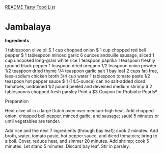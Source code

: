 [README Tasty Food List](README.md)

# Jambalaya

**Ingredients**

1 tablespoon olive oil $
1 cup chopped onion $
1 cup chopped red bell pepper $
1 tablespoon minced garlic
6 ounces andouille sausage, sliced
1 cup uncooked long-grain white rice
1 teaspoon paprika
1 teaspoon freshly ground black pepper
1 teaspoon dried oregano
1/2 teaspoon onion powder
1/2 teaspoon dried thyme
1/4 teaspoon garlic salt
1 bay leaf
2 cups fat-free, less-sodium chicken broth
3/4 cup water
1 tablespoon tomato paste
1/2 teaspoon hot pepper sauce $
1 (14.5-ounce) can no salt-added diced tomatoes, undrained
1/2 pound peeled and deveined medium shrimp $
2 tablespoons chopped fresh parsley
Print a $3 Coupon for Probiotic Pearlsª
 
Preparation

Heat olive oil in a large Dutch oven over medium-high heat. Add chopped onion, chopped bell pepper, minced garlic, and sausage; sauté 5 minutes or until vegetables are tender.

Add rice and the next 7 ingredients (through bay leaf); cook 2 minutes. Add broth, water, tomato paste, hot pepper sauce, and diced tomatoes; bring to a boil. Cover, reduce heat, and simmer 20 minutes. Add shrimp; cook 5 minutes. Let stand 5 minutes. Discard bay leaf. Stir in parsley.
